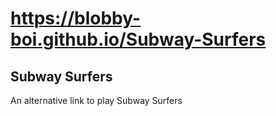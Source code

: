 # https://blobby-boi.github.io/Subway-Surfers
## Subway Surfers
An alternative link to play Subway Surfers
